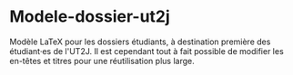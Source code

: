 # Modele-dossier-ut2j
Modèle LaTeX pour les dossiers étudiants, à destination première des étudiant·es de l'UT2J. Il est cependant tout à fait possible de modifier les en-têtes et titres pour une réutilisation plus large.

